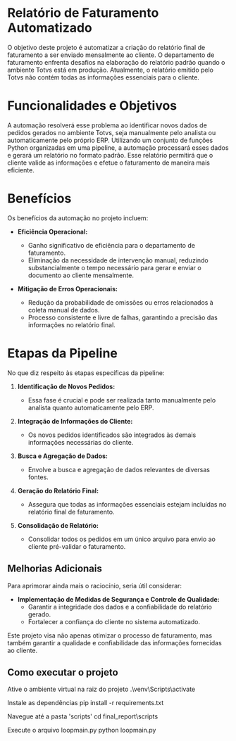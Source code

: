 # Relatório de Faturamento Automatizado
O objetivo deste projeto é automatizar a criação do relatório final de faturamento a ser enviado mensalmente ao cliente. O departamento de faturamento enfrenta desafios na elaboração do relatório padrão quando o ambiente Totvs está em produção. Atualmente, o relatório emitido pelo Totvs não contém todas as informações essenciais para o cliente.

# Funcionalidades e Objetivos
A automação resolverá esse problema ao identificar novos dados de pedidos gerados no ambiente Totvs, seja manualmente pelo analista ou automaticamente pelo próprio ERP. Utilizando um conjunto de funções Python organizadas em uma pipeline, a automação processará esses dados e gerará um relatório no formato padrão. Esse relatório permitirá que o cliente valide as informações e efetue o faturamento de maneira mais eficiente.

# Benefícios
Os benefícios da automação no projeto incluem:

- **Eficiência Operacional:**
  - Ganho significativo de eficiência para o departamento de faturamento.
  - Eliminação da necessidade de intervenção manual, reduzindo substancialmente o tempo necessário para gerar e enviar o documento ao cliente mensalmente.

- **Mitigação de Erros Operacionais:**
  - Redução da probabilidade de omissões ou erros relacionados à coleta manual de dados.
  - Processo consistente e livre de falhas, garantindo a precisão das informações no relatório final.

# Etapas da Pipeline
No que diz respeito às etapas específicas da pipeline:

1. **Identificação de Novos Pedidos:**
   - Essa fase é crucial e pode ser realizada tanto manualmente pelo analista quanto automaticamente pelo ERP.

2. **Integração de Informações do Cliente:**
   - Os novos pedidos identificados são integrados às demais informações necessárias do cliente.

3. **Busca e Agregação de Dados:**
   - Envolve a busca e agregação de dados relevantes de diversas fontes.

4. **Geração do Relatório Final:**
   - Assegura que todas as informações essenciais estejam incluídas no relatório final de faturamento.

4. **Consolidação de Relatório:**
   - Consolidar todos os pedidos em um único arquivo para envio ao cliente pré-validar o faturamento.
## Melhorias Adicionais

Para aprimorar ainda mais o raciocínio, seria útil considerar:

- **Implementação de Medidas de Segurança e Controle de Qualidade:**
  - Garantir a integridade dos dados e a confiabilidade do relatório gerado.
  - Fortalecer a confiança do cliente no sistema automatizado.

Este projeto visa não apenas otimizar o processo de faturamento, mas também garantir a qualidade e confiabilidade das informações fornecidas ao cliente.

## Como executar o projeto

Ative o ambiente virtual na raiz do projeto
.\venv\Scripts\activate

Instale as dependências
pip install -r requirements.txt

Navegue até a pasta 'scripts'
cd final_report\scripts

Execute o arquivo loopmain.py
python loopmain.py




